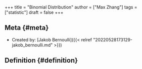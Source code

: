 +++
title = "Binomial Distribution"
author = ["Max Zhang"]
tags = ["statistic"]
draft = false
+++

## Meta {#meta}

-   Created by: [Jakob Bernoulli]({{< relref "20220528173129-jakob_bernoulli.md" >}})


## Definition {#definition}
